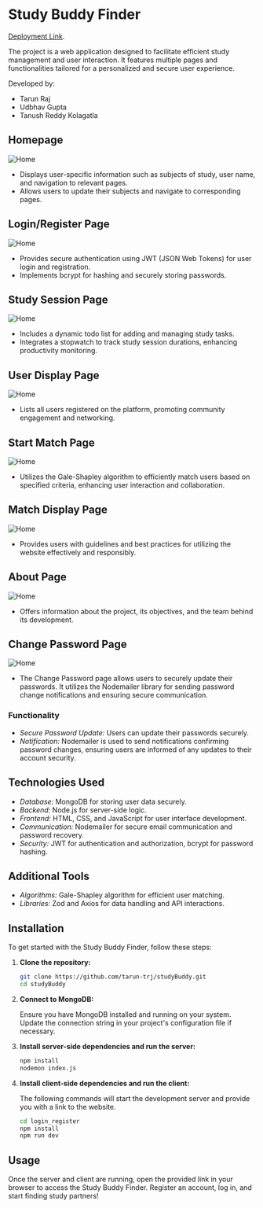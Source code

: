 # Study Buddy Finder
[Deployment Link](https://example.com).

The project is a web application designed to facilitate efficient study management and user interaction. It features multiple pages and functionalities tailored for a personalized and secure user experience.

Developed by: 
- Tarun Raj
- Udbhav Gupta
- Tanush Reddy Kolagatla

## Homepage

![Home](readme_images/home.jpg)

- Displays user-specific information such as subjects of study, user name, and navigation to relevant pages.
- Allows users to update their subjects and navigate to corresponding pages.

## Login/Register Page

![Home](readme_images/login.jpg)

- Provides secure authentication using JWT (JSON Web Tokens) for user login and registration.
- Implements bcrypt for hashing and securely storing passwords.

## Study Session Page

![Home](readme_images/todo.jpg)

- Includes a dynamic todo list for adding and managing study tasks.
- Integrates a stopwatch to track study session durations, enhancing productivity monitoring.

## User Display Page
![Home](readme_images/all-user.jpg)

- Lists all users registered on the platform, promoting community engagement and networking.

## Start Match Page

![Home](readme_images/start-match.jpg)

- Utilizes the Gale-Shapley algorithm to efficiently match users based on specified criteria, enhancing user interaction and collaboration.

## Match Display Page

![Home](readme_images/match.jpg)

- Provides users with guidelines and best practices for utilizing the website effectively and responsibly.

## About Page

![Home](readme_images/about.jpg)

- Offers information about the project, its objectives, and the team behind its development.

## Change Password Page

![Home](readme_images/change-password.jpg)

- The Change Password page allows users to securely update their passwords. It utilizes the Nodemailer library for sending password change notifications and ensuring secure communication.

### Functionality

- *Secure Password Update:* Users can update their passwords securely.
- *Notification:* Nodemailer is used to send notifications confirming password changes, ensuring users are informed of any updates to their account security.

## Technologies Used

- *Database:* MongoDB for storing user data securely.
- *Backend:* Node.js for server-side logic.
- *Frontend:* HTML, CSS, and JavaScript for user interface development.
- *Communication:* Nodemailer for secure email communication and password recovery.
- *Security:* JWT for authentication and authorization, bcrypt for password hashing.

## Additional Tools

- *Algorithms:* Gale-Shapley algorithm for efficient user matching.
- *Libraries:* Zod and Axios for data handling and API interactions.

  

## Installation

To get started with the Study Buddy Finder, follow these steps:

1. **Clone the repository:**

   ```bash
   git clone https://github.com/tarun-trj/studyBuddy.git
   cd studyBuddy

2. **Connect to MongoDB:**

   Ensure you have MongoDB installed and running on your system. Update the connection string in your project's configuration file if necessary.

3. **Install server-side dependencies and run the server:**

   ```bash
   npm install
   nodemon index.js

4. **Install client-side dependencies and run the client:**

   The following commands will start the development server and provide you with a link to the website.
   
   ```bash
   cd login_register
   npm install
   npm run dev

## Usage

Once the server and client are running, open the provided link in your browser to access the Study Buddy Finder. Register an account, log in, and start finding study partners!




